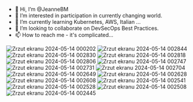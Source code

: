 - 👋 Hi, I’m @JeanneBM
- 👀 I’m interested in participation in currently changing world.
- 🌱 I’m currently learning Kubernetes, AWS, Italian ...
- 💞️ I’m looking to collaborate on DevSecOps Best Practices.
- 📫 How to reach me - it's complicated...

<!---
JeanneBM/JeanneBM is a ✨ special ✨ repository because its `README.md` (this file) appears on your GitHub profile.
You can click the Preview link to take a look at your changes.
--->
![Zrzut ekranu 2024-05-14 000202](https://github.com/JeanneBM/JeanneBM/assets/55690923/6e1cbf41-1647-4fa8-a808-b0d827dc6dfd)
![Zrzut ekranu 2024-05-14 002844](https://github.com/JeanneBM/JeanneBM/assets/55690923/d7489450-414a-462d-9cb2-9ec9f4b87b09)
![Zrzut ekranu 2024-05-14 002830](https://github.com/JeanneBM/JeanneBM/assets/55690923/9d6fe342-6e15-4bee-8b68-d741e255d02c)
![Zrzut ekranu 2024-05-14 002818](https://github.com/JeanneBM/JeanneBM/assets/55690923/bad364aa-c56f-4102-b590-5711be28f736)
![Zrzut ekranu 2024-05-14 002806](https://github.com/JeanneBM/JeanneBM/assets/55690923/6587743b-733d-4b68-9aeb-da65b13ef95b)
![Zrzut ekranu 2024-05-14 002747](https://github.com/JeanneBM/JeanneBM/assets/55690923/11da8a8d-513e-4029-bce4-e8be3410fd7b)
![Zrzut ekranu 2024-05-14 002731](https://github.com/JeanneBM/JeanneBM/assets/55690923/3e70844a-d847-4fd8-bad6-cf10420aefb0)
![Zrzut ekranu 2024-05-14 002704](https://github.com/JeanneBM/JeanneBM/assets/55690923/0717e698-1069-4d8e-aebe-8a63eadf3c00)
![Zrzut ekranu 2024-05-14 002649](https://github.com/JeanneBM/JeanneBM/assets/55690923/98c40bd5-6bf7-448d-b8a2-5b025296c290)
![Zrzut ekranu 2024-05-14 002628](https://github.com/JeanneBM/JeanneBM/assets/55690923/ae0b31dd-7625-4275-b4c1-40287e108073)
![Zrzut ekranu 2024-05-14 002608](https://github.com/JeanneBM/JeanneBM/assets/55690923/18ca7105-1a7e-4c09-b354-9043c1d7553a)
![Zrzut ekranu 2024-05-14 002541](https://github.com/JeanneBM/JeanneBM/assets/55690923/87a54ad9-bb4f-49f3-acb8-8ff14a474bbb)
![Zrzut ekranu 2024-05-14 002528](https://github.com/JeanneBM/JeanneBM/assets/55690923/c1b99e83-a32d-4456-8ba8-a4ecb941b2e5)
![Zrzut ekranu 2024-05-14 002508](https://github.com/JeanneBM/JeanneBM/assets/55690923/0a8c14d1-8fd4-441b-9219-4d1f665a7b32)
![Zrzut ekranu 2024-05-14 002445](https://github.com/JeanneBM/JeanneBM/assets/55690923/b55339e1-5071-486f-9bb5-e75226951e20)

